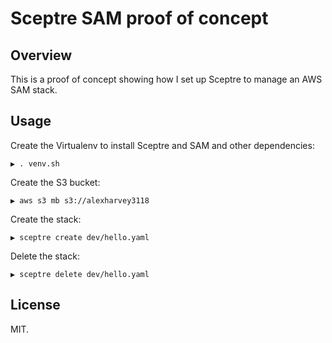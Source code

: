 # Sceptre SAM proof of concept

## Overview

This is a proof of concept showing how I set up Sceptre to manage an AWS SAM stack.

## Usage

Create the Virtualenv to install Sceptre and SAM and other dependencies:

```text
▶ . venv.sh
```

Create the S3 bucket:

```text
▶ aws s3 mb s3://alexharvey3118
```

Create the stack:

```text
▶ sceptre create dev/hello.yaml
```

Delete the stack:

```text
▶ sceptre delete dev/hello.yaml
```

## License

MIT.
